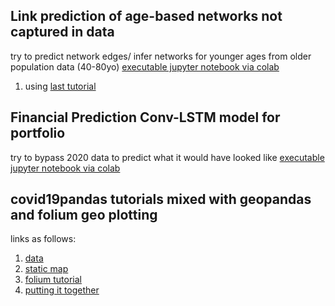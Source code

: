 ## Link prediction of age-based networks not captured in data
try to predict network edges/ infer networks for younger ages from older population data (40-80yo)
[executable jupyter notebook via colab](https://github.com/dcolinmorgan/prediction/blob/master/LTRC_deg_LSTM.ipynb)
1. using [last tutorial](https://machinelearningmastery.com/how-to-develop-lstm-models-for-time-series-forecasting/)


## Financial Prediction Conv-LSTM model for portfolio
try to bypass 2020 data to predict what it would have looked like
[executable jupyter notebook via colab](https://github.com/dcolinmorgan/prediction/blob/master/finance_LSTM.ipynb)


## covid19pandas tutorials mixed with geopandas and folium geo plotting

links as follows:
1. [data](https://github.com/PayneLab/covid19pandas/tree/master/docs)
2. [static map](https://towardsdatascience.com/geopandas-101-plot-any-data-with-a-latitude-and-longitude-on-a-map-98e01944b972)
3. [folium tutorial](https://automating-gis-processes.github.io/2016/Lesson5-interactive-map-folium.html)
4. [putting it together](https://ocefpaf.github.io/python4oceanographers/blog/2015/12/14/geopandas_folium/)
